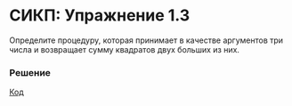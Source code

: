# СИКП: Упражнение 1.3
Определите процедуру, которая принимает в качестве аргументов три числа и возвращает сумму квадратов двух больших из них.


### Решение
[Код](../../../src/exercise/1/1.3.clj)